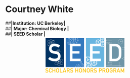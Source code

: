 # Courtney White
##**|Institution: UC Berkeley|** <br>
##**| Major: Chemical Biology |** <br>
##**| SEED Scholar |** <br>
 <img src="./SeedLogo.png" style="width:50%; margin:auto; display:block">
